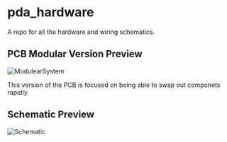 # pda_hardware
A repo for all the hardware and wiring schematics.



## PCB Modular Version Preview
![ModulearSystem](modular_system.jpeg "Modular System")

This version of the PCB is focused on being able to swap out componets 
rapidly.

## Schematic Preview

![Schematic](schematic.png "Schematic")
